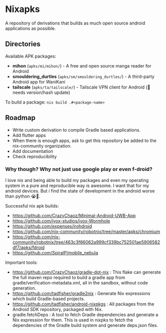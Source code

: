 
# Nixapks

A repository of derivations that builds as much open source android applications as possible.


## Directories

Available APK packages:

- **mihon** (`apks/mi/mihon/`) - A free and open source manga reader for Android
- **smouldering_durtles** (`apks/sm/smouldering_durtles/`) - A third-party Android app for WaniKani
- **tailscale** (`apks/ta/tailscale/`) - Tailscale VPN client for Android (🚧 needs version/hash update)

To build a package: `nix build .#<package-name>`

## Roadmap

- Write custom derivation to compile Gradle based applications.
- Add flutter apps
- When there is enough apps, ask to get this repository be added to the nix-community organization.
- Add documentation
- Check reproducibility

### Why though? Why not just use google play or even f-droid?

I love nix and being able to build my packages and even my operating system in a pure and reproducible way is awesome. I want that for my android devices. But i find the state of development in the android worse than python 😭🙏.

Successful nix apk builds:
- https://github.com/CrazyChaoz/Minimal-Android-UWB-App
- https://github.com/iyox-studios/iyox-Wormhole
- https://github.com/expenses/irohdroid
- https://github.com/nix-community/robotnix/tree/master/apks/chromium
- https://github.com/nix-community/robotnix/tree/463c3f66062a999cf339bc752501ae5906582df7/apks/fdroid
- https://github.com/SpiralP/mobile_nebula


Important tools:
- https://github.com/CrazyChaoz/gradle-dot-nix : This flake can generate the full maven repo required to build a gradle app from gradle/verification-metadata.xml, all in the sandbox, without code generation.
- https://github.com/tadfisher/gradle2nix :  Generate Nix expressions which build Gradle-based projects.
- https://github.com/tadfisher/android-nixpkgs : All packages from the Android SDK repository, packaged with Nix.
- gradle.fetchDeps : A tool to fetch Gradle dependencies and generate a Nix expression for them. This is used in nixpks to fetch the dependencies of the Gradle build system and generate deps.json files.